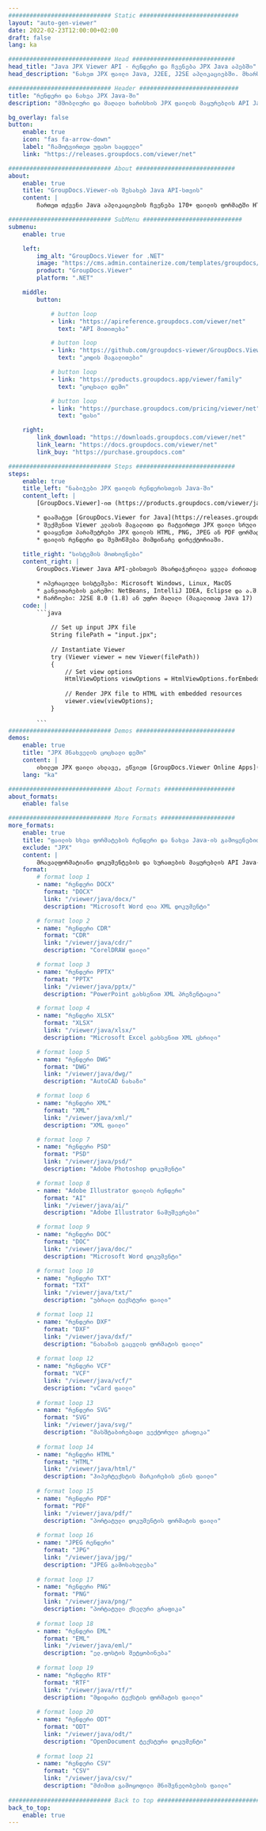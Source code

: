 ```yaml
---
############################# Static ############################
layout: "auto-gen-viewer"
date: 2022-02-23T12:00:00+02:00
draft: false
lang: ka

############################# Head #############################
head_title: "Java JPX Viewer API - რენდერი და ჩვენება JPX Java აპებში"
head_description: "ნახეთ JPX ფაილი Java, J2EE, J2SE აპლიკაციებში. მხარს უჭერს 170+ დოკუმენტისა და სურათის ფაილის ფორმატის ნახვას HTML, PDF ან გამოსახულების რეჟიმში გაფართოებული ფუნქციებით დოკუმენტის ნახვის ვარიანტების მართვისთვის."

############################# Header ############################
title: "რენდერი და ნახვა JPX Java-ში" 
description: "მშობლიური და მაღალი ხარისხის JPX ფაილის მაყურებლის API Java, J2EE და J2SE დაფუძნებული აპლიკაციებისთვის, რომელიც მხარს უჭერს დამატებითი ფუნქციების ფართო სპექტრს გამომავალი დოკუმენტის ფორმატის გარეგნობის მორგებისთვის." 

bg_overlay: false
button:
    enable: true
    icon: "fas fa-arrow-down"
    label: "ჩამოტვირთეთ უფასო საცდელი"
    link: "https://releases.groupdocs.com/viewer/net"

############################# About ############################
about:
    enable: true
    title: "GroupDocs.Viewer-ის შესახებ Java API-სთვის" 
    content: |
        ჩართეთ თქვენი Java აპლიკაციების ჩვენება 170+ ფაილის ფორმატში HTML, PDF ან გამოსახულების რეჟიმებში GroupDocs.Viewer Java API-ებისთვის დამატებითი პროგრამული უზრუნველყოფის დაყენების გარეშე; როგორიცაა Microsoft Office, Apache Open Office, Adobe Acrobat Reader და ა.შ. დეველოპერებს შეუძლიათ ადვილად ნახონ ყველა პოპულარული სურათი და დოკუმენტის ტიპი, მათ შორის Microsoft Office, OpenDocument, HTML, PDF, არქივი, დიაგრამები, Photoshop, AutoCAD და პროგრამირების ენის ფორმატები Java აპლიკაციების შიგნით. სწრაფი და უმაღლესი ხარისხის რენდერირება.

############################# SubMenu ############################
submenu:
    enable: true

    left:
        img_alt: "GroupDocs.Viewer for .NET"
        image: "https://cms.admin.containerize.com/templates/groupdocs/images/product-logos/90x90-noborder/groupdocs-viewer-net.png"
        product: "GroupDocs.Viewer"
        platform: ".NET"

    middle:
        button:

            # button loop
            - link: "https://apireference.groupdocs.com/viewer/net"
              text: "API მითითება"

            # button loop
            - link: "https://github.com/groupdocs-viewer/GroupDocs.Viewer-for-.NET"
              text: "კოდის მაგალითები"

            # button loop
            - link: "https://products.groupdocs.app/viewer/family"
              text: "ცოცხალი დემო"

            # button loop
            - link: "https://purchase.groupdocs.com/pricing/viewer/net"
              text: "ფასი"

    right:
        link_download: "https://downloads.groupdocs.com/viewer/net"
        link_learn: "https://docs.groupdocs.com/viewer/net"
        link_buy: "https://purchase.groupdocs.com"

############################# Steps ############################
steps:
    enable: true
    title_left: "ნაბიჯები JPX ფაილის რენდერისთვის Java-ში" 
    content_left: |
        [GroupDocs.Viewer]-ით (https://products.groupdocs.com/viewer/java/) შეგიძლიათ გადაიტანოთ JPX HTML, JPEG, PNG ან PDF-ზე რამდენიმე ნაბიჯით.

        * დაამატეთ [GroupDocs.Viewer for Java](https://releases.groupdocs.com/viewer/java/) თქვენს პროექტზე დამოკიდებულების სახით. 
        * შექმენით Viewer კლასის მაგალითი და ჩატვირთეთ JPX ფაილი სრული ბილიკით. 
        * დააყენეთ პარამეტრები JPX ფაილის HTML, PNG, JPEG ან PDF ფორმატში გადასატანად. 
        * ფაილის რენდერი და შემოწმება მიმდინარე დირექტორიაში. 
        
    title_right: "სისტემის მოთხოვნები" 
    content_right: |
        GroupDocs.Viewer Java API-ებისთვის მხარდაჭერილია ყველა ძირითად პლატფორმაზე და ოპერაციულ სისტემაზე. ქვემოთ მოცემული კოდის შესრულებამდე, გთხოვთ, დარწმუნდეთ, რომ თქვენს სისტემაში დაყენებულია შემდეგი წინაპირობები.

        * ოპერაციული სისტემები: Microsoft Windows, Linux, MacOS 
        * განვითარების გარემო: NetBeans, IntelliJ IDEA, Eclipse და ა.შ. 
        * ჩარჩოები: J2SE 8.0 (1.8) ან უფრო მაღალი (მაგალითად Java 17) 
    code: |
        ```java
                        
            // Set up input JPX file
            String filePath = "input.jpx";
        
            // Instantiate Viewer
            try (Viewer viewer = new Viewer(filePath))
            {
            	// Set view options 
            	HtmlViewOptions viewOptions = HtmlViewOptions.forEmbeddedResources();
                    
            	// Render JPX file to HTML with embedded resources
            	viewer.view(viewOptions);
            }
             
        ```
############################# Demos ############################
demos:
    enable: true
    title: "JPX მნახველის ცოცხალი დემო"
    content: |
        იხილეთ JPX ფაილი ახლავე, ეწვიეთ [GroupDocs.Viewer Online Apps](https://products.groupdocs.app/viewer/jpx) ვებსაიტს.
    lang: "ka"

############################# About Formats ####################
about_formats:
    enable: false

############################# More Formats #####################
more_formats:
    enable: true
    title: "ფაილის სხვა ფორმატების რენდერი და ნახვა Java-ის გამოყენებით"
    exclude: "JPX"
    content: |
        მრავალფორმატიანი დოკუმენტების და სურათების მაყურებლის API Java-სთვის. იხილეთ ზოგიერთი პოპულარული ფაილის ფორმატი ქვემოთ ყოველგვარი გარე მნახველების გარეშე.
    format: 
        # format loop 1
        - name: "რენდერი DOCX"
          format: "DOCX"
          link: "/viewer/java/docx/"
          description: "Microsoft Word ღია XML დოკუმენტი" 

        # format loop 2
        - name: "რენდერი CDR" 
          format: "CDR"
          link: "/viewer/java/cdr/"
          description: "CorelDRAW ფაილი" 

        # format loop 3
        - name: "რენდერი PPTX"
          format: "PPTX"
          link: "/viewer/java/pptx/"
          description: "PowerPoint გახსენით XML პრეზენტაცია" 

        # format loop 4
        - name: "რენდერი XLSX"
          format: "XLSX"
          link: "/viewer/java/xlsx/"
          description: "Microsoft Excel გახსენით XML ცხრილი" 

        # format loop 5
        - name: "რენდერი DWG"
          format: "DWG"
          link: "/viewer/java/dwg/"
          description: "AutoCAD ნახაზი"

        # format loop 6
        - name: "რენდერი XML"
          format: "XML"
          link: "/viewer/java/xml/"
          description: "XML ფაილი"

        # format loop 7
        - name: "რენდერი PSD"
          format: "PSD"
          link: "/viewer/java/psd/"
          description: "Adobe Photoshop დოკუმენტი"

        # format loop 8
        - name: "Adobe Illustrator ფაილის რენდერი"
          format: "AI"
          link: "/viewer/java/ai/"
          description: "Adobe Illustrator ნამუშევრები"

        # format loop 9
        - name: "რენდერი DOC"
          format: "DOC"
          link: "/viewer/java/doc/"
          description: "Microsoft Word დოკუმენტი" 

        # format loop 10
        - name: "რენდერი TXT" 
          format: "TXT"
          link: "/viewer/java/txt/"
          description: "უბრალო ტექსტური ფაილი" 

        # format loop 11
        - name: "რენდერი DXF" 
          format: "DXF"
          link: "/viewer/java/dxf/"
          description: "ნახაზის გაცვლის ფორმატის ფაილი"  
          
        # format loop 12
        - name: "რენდერი VCF"
          format: "VCF"
          link: "/viewer/java/vcf/"
          description: "vCard ფაილი"  
              
        # format loop 13
        - name: "რენდერი SVG"
          format: "SVG"
          link: "/viewer/java/svg/"
          description: "მასშტაბირებადი ვექტორული გრაფიკა" 
          
        # format loop 14
        - name: "რენდერი HTML"
          format: "HTML"
          link: "/viewer/java/html/"
          description: "ჰიპერტექსტის მარკირების ენის ფაილი" 
          
        # format loop 15
        - name: "რენდერი PDF"
          format: "PDF"
          link: "/viewer/java/pdf/"
          description: "პორტატული დოკუმენტის ფორმატის ფაილი"
          
        # format loop 16
        - name: "JPEG რენდერი"
          format: "JPG"
          link: "/viewer/java/jpg/"
          description: "JPEG გამოსახულება"
          
        # format loop 17
        - name: "რენდერი PNG"
          format: "PNG"
          link: "/viewer/java/png/"
          description: "პორტატული ქსელური გრაფიკა" 
          
        # format loop 18
        - name: "რენდერი EML"
          format: "EML"
          link: "/viewer/java/eml/"
          description: "ელ.ფოსტის შეტყობინება" 
          
        # format loop 19
        - name: "რენდერი RTF"
          format: "RTF"
          link: "/viewer/java/rtf/"
          description: "მდიდარი ტექსტის ფორმატის ფაილი" 
          
        # format loop 20
        - name: "რენდერი ODT"
          format: "ODT"
          link: "/viewer/java/odt/"
          description: "OpenDocument ტექსტური დოკუმენტი" 
          
        # format loop 21
        - name: "რენდერი CSV"
          format: "CSV"
          link: "/viewer/java/csv/"
          description: "მძიმით გამოყოფილი მნიშვნელობების ფაილი" 
          
############################# Back to top ###############################
back_to_top:
    enable: true
---
```

